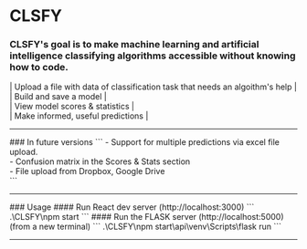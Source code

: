 # CLSFY

### CLSFY's goal is to make machine learning and artificial intelligence classifying algorithms accessible without knowing how to code.

| Upload a file with data of classification task that needs an algoithm's help |<br/>
| Build and save a model |<br/>
| View model scores & statistics |<br/>
| Make informed, useful predictions |<br/>
<hr/>
### In future versions
```
 - Support for multiple predictions via excel file upload.<br/>
 - Confusion matrix in the Scores & Stats section<br/>
 - File upload from Dropbox, Google Drive<br/>
```
<hr/>
### Usage
#### Run React dev server (http://localhost:3000)
```
.\CLSFY\npm start
```
#### Run the FLASK server (http://localhost:5000) (from a new terminal)
```
.\CLSFY\npm start\api\venv\Scripts\flask run 
```
<hr/>

